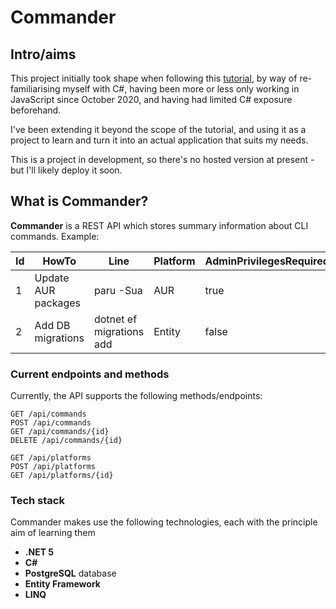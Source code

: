 # Commander

## Intro/aims

This project initially took shape when following this [tutorial](https://www.youtube.com/watch?v=fmvcAzHpsk8), by way of re-familiarising myself with C#, having been more or less only working in JavaScript since October 2020, and having had limited C# exposure beforehand.

I've been extending it beyond the scope of the tutorial, and using it as a project to learn and turn it into an actual application that suits my needs.

This is a project in development, so there's no hosted version at present - but I'll likely deploy it soon. 

## What is Commander?

**Commander** is a REST API which stores summary information about CLI commands. Example:

| Id | HowTo | Line | Platform | AdminPrivilegesRequired |
|---|---|---|---|---|
| 1 | Update AUR packages | paru -Sua | AUR | true |
| 2 | Add DB migrations | dotnet ef migrations add <NAME> | Entity | false |

### Current endpoints and methods

Currently, the API supports the following methods/endpoints: 

```http
GET /api/commands
POST /api/commands
GET /api/commands/{id}
DELETE /api/commands/{id}

GET /api/platforms
POST /api/platforms
GET /api/platforms/{id}

```

### Tech stack

Commander makes use the following technologies, each with the principle aim of learning them 

- **.NET 5**
- **C#** 
- **PostgreSQL** database
- **Entity Framework**
- **LINQ**







